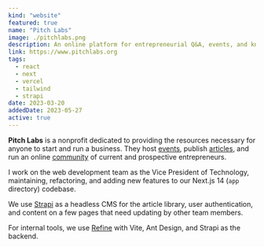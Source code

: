 ```yaml
---
kind: "website"
featured: true
name: "Pitch Labs"
image: ./pitchlabs.png
description: An online platform for entrepreneurial Q&A, events, and knowledge.
link: https://www.pitchlabs.org
tags:
  - react
  - next
  - vercel
  - tailwind
  - strapi
date: 2023-03-20
addedDate: 2023-05-27
active: true
---
```


**Pitch Labs** is a nonprofit dedicated to providing the resources necessary for anyone to start and run a business. They host [events](https://www.pitchlabs.org/events), publish [articles](https://www.pitchlabs.org/library), and run an online [community](https://www.pitchlabs.org/discord) of current and prospective entrepreneurs.

I work on the web development team as the Vice President of Technology, maintaining, refactoring, and adding new features to our Next.js 14 (`app` directory) codebase.

We use [Strapi](https://strapi.io/) as a headless CMS for the article library, user authentication, and content on a few pages that need updating by other team members.

For internal tools, we use [Refine](https://refine.dev) with Vite, Ant Design, and Strapi as the backend.
